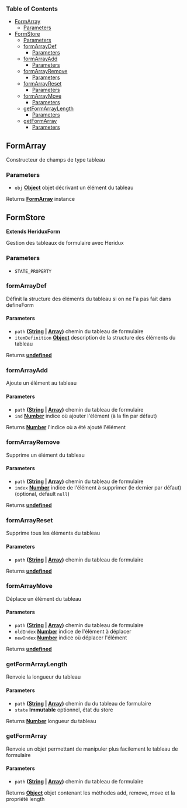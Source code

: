 <!-- Generated by documentation.js. Update this documentation by updating the source code. -->

### Table of Contents

-   [FormArray][1]
    -   [Parameters][2]
-   [FormStore][3]
    -   [Parameters][4]
    -   [formArrayDef][5]
        -   [Parameters][6]
    -   [formArrayAdd][7]
        -   [Parameters][8]
    -   [formArrayRemove][9]
        -   [Parameters][10]
    -   [formArrayReset][11]
        -   [Parameters][12]
    -   [formArrayMove][13]
        -   [Parameters][14]
    -   [getFormArrayLength][15]
        -   [Parameters][16]
    -   [getFormArray][17]
        -   [Parameters][18]

## FormArray

Constructeur de champs de type tableau

### Parameters

-   `obj` **[Object][19]** objet décrivant un élément du tableau

Returns **[FormArray][20]** instance

## FormStore

**Extends HeriduxForm**

Gestion des tableaux de formulaire avec Heridux

### Parameters

-   `STATE_PROPERTY`  

### formArrayDef

Définit la structure des éléments du tableau si on ne l'a pas fait dans defineForm

#### Parameters

-   `path` **([String][21] \| [Array][22])** chemin du tableau de formulaire
-   `itemDefinition` **[Object][19]** description de la structure des éléments du tableau

Returns **[undefined][23]** 

### formArrayAdd

Ajoute un élément au tableau

#### Parameters

-   `path` **([String][21] \| [Array][22])** chemin du tableau de formulaire
-   `ind` **[Number][24]** indice où ajouter l'élément (à la fin par défaut)

Returns **[Number][24]** l'indice où a été ajouté l'élément

### formArrayRemove

Supprime un élément du tableau

#### Parameters

-   `path` **([String][21] \| [Array][22])** chemin du tableau de formulaire
-   `index` **[Number][24]** indice de l'élément à supprimer (le dernier par défaut) (optional, default `null`)

Returns **[undefined][23]** 

### formArrayReset

Supprime tous les éléments du tableau

#### Parameters

-   `path` **([String][21] \| [Array][22])** chemin du tableau de formulaire

Returns **[undefined][23]** 

### formArrayMove

Déplace un élément du tableau

#### Parameters

-   `path` **([String][21] \| [Array][22])** chemin du tableau de formulaire
-   `oldIndex` **[Number][24]** indice de l'élément à déplacer
-   `newIndex` **[Number][24]** indice où déplacer l'élément

Returns **[undefined][23]** 

### getFormArrayLength

Renvoie la longueur du tableau

#### Parameters

-   `path` **([String][21] \| [Array][22])** chemin du du tableau de formulaire
-   `state` **Immutable** optionnel, état du store

Returns **[Number][24]** longueur du tableau

### getFormArray

Renvoie un objet permettant de manipuler plus facilement le tableau de formulaire

#### Parameters

-   `path` **([String][21] \| [Array][22])** chemin du tableau de formulaire

Returns **[Object][19]** objet contenant les méthodes add, remove, move et la propriété length

[1]: #formarray

[2]: #parameters

[3]: #formstore

[4]: #parameters-1

[5]: #formarraydef

[6]: #parameters-2

[7]: #formarrayadd

[8]: #parameters-3

[9]: #formarrayremove

[10]: #parameters-4

[11]: #formarrayreset

[12]: #parameters-5

[13]: #formarraymove

[14]: #parameters-6

[15]: #getformarraylength

[16]: #parameters-7

[17]: #getformarray

[18]: #parameters-8

[19]: https://developer.mozilla.org/docs/Web/JavaScript/Reference/Global_Objects/Object

[20]: #formarray

[21]: https://developer.mozilla.org/docs/Web/JavaScript/Reference/Global_Objects/String

[22]: https://developer.mozilla.org/docs/Web/JavaScript/Reference/Global_Objects/Array

[23]: https://developer.mozilla.org/docs/Web/JavaScript/Reference/Global_Objects/undefined

[24]: https://developer.mozilla.org/docs/Web/JavaScript/Reference/Global_Objects/Number
